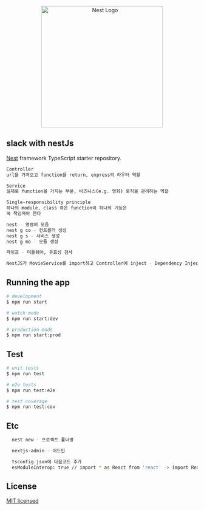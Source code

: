 <p align="center">
  <a href="http://nestjs.com/" target="blank"><img src="https://nestjs.com/img/logo_text.svg" width="320" alt="Nest Logo" /></a>
</p>

## slack with nestJs

[Nest](https://github.com/nestjs/nest) framework TypeScript starter repository.

```bash
Controller
url을 가져오고 function을 return, express의 라우터 역할

Service
실제로 function을 가지는 부분, 비즈니스(e.g. 영화) 로직을 관리하는 역할

Single-responsibility principle
하나의 module, class 혹은 function이 하나의 기능은
꼭 책임져야 한다

nest - 명령어 모음
nest g co - 컨트롤러 생성
nest g s - 서비스 생성
nest g mo - 모듈 생성

파이프 - 미들웨어, 유효성 검사

NestJS가 MovieService를 import하고 Controller에 inject - Dependency Injection
```

## Running the app

```bash
# development
$ npm run start

# watch mode
$ npm run start:dev

# production mode
$ npm run start:prod
```

## Test

```bash
# unit tests
$ npm run test

# e2e tests
$ npm run test:e2e

# test coverage
$ npm run test:cov
```

## Etc

```bash
  nest new - 프로젝트 폴더명

  nextjs-admin - 어드민

  tsconfig.json에 다음코드 추가
  esModuleInterop: true // import * as React from 'react' -> import React from 'react'

```

## License

[MIT licensed](LICENSE)
